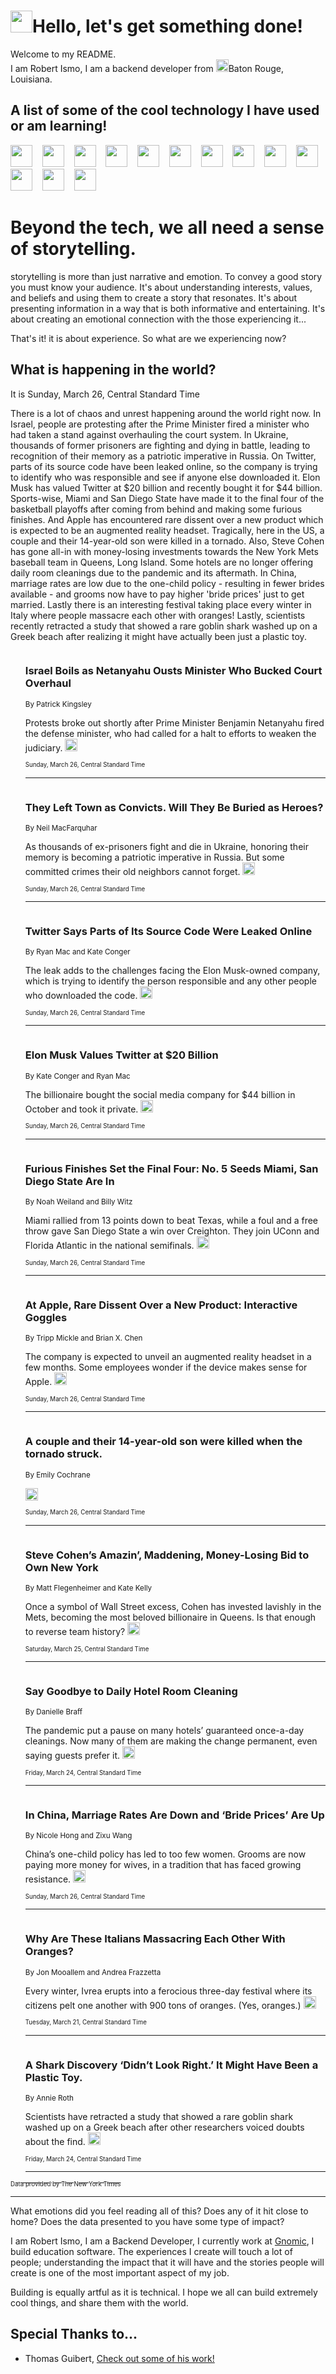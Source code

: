 <h1><img src="https://emojis.slackmojis.com/emojis/images/1643514375/3493/hot-coffee.gif?1643514375" width="35"/>Hello, let's get something done!</h1>

<p>Welcome to my README.<br/>
I am Robert Ismo, I am a backend developer from <img src="https://emojis.slackmojis.com/emojis/images/1638395689/50435/moulin_rouge.png?1638395689" width="20"/>Baton Rouge, Louisiana.</p>
<h2>A list of some of the cool technology I have used or am learning!</h2>
<p>
<img src="https://emojis.slackmojis.com/emojis/images/1643516091/21142/meow_bongotap.gif?1643516091" width="35" alt="">
<img src="https://img.shields.io/badge/Favorite%20Frontend%20Framework-SvelteKit-f83903" alt="">
<img src="https://img.shields.io/badge/Second%20Favorite-Vue-40b581" alt="">
<img src="https://img.shields.io/badge/Most%20Used%20Runtime-Nodejs-78b061" alt="">
<img src="https://emojis.slackmojis.com/emojis/images/1643517416/34482/fire.gif?1643517416" width="35" alt="">
<img src="https://img.shields.io/badge/Javascript%20But%20Better-Typescript-0078ca" alt="">
<img src="https://img.shields.io/badge/Favorite%20Language-Elixir-3e244d" alt="">
<img src="https://img.shields.io/badge/Containerize%20Everything-Docker-6ac9ef" alt="">
<img src="https://emojis.slackmojis.com/emojis/images/1643514596/5999/meow_party.gif?1643514596" width="35" alt="">
<img src="https://img.shields.io/badge/API%20Love%20Language-Graphql-de32a5" alt="">
<img src="https://img.shields.io/badge/Our%20Favorite%20Version%20Controller-Git-e94f33" alt="">
<img src="https://img.shields.io/badge/Favorite%20Database-Redis-d42d1d" alt="">
<img src="https://emojis.slackmojis.com/emojis/images/1643514559/5584/deployparrot.gif?1643514559" width="35" alt="">
<img src="https://img.shields.io/badge/Container%20Interstate-RabbitMQ-f66200" alt="">
<img src="https://img.shields.io/badge/Gotta%20Learn-Kubernetes-316adf" alt="">
<img src="https://img.shields.io/badge/Really%20Mature%20Now-WASM-654fef" alt="">
<img src="https://emojis.slackmojis.com/emojis/images/1666642497/61942/dance_vibe.gif?1666642497" width="35" alt="">
<img src="https://img.shields.io/badge/For%20My%20M1-ARM64-657d96" alt="">
<img src="https://img.shields.io/badge/Loving%20This%20So%20Much-TailwindCSS-17bcb5" alt="">
<img src="https://img.shields.io/badge/Cool%20Build%20Tool-Vite-f9cb24" alt="">
<img src="https://emojis.slackmojis.com/emojis/images/1669231376/62819/working-on-it.gif?1669231376" width="35" alt="">
<img src="https://img.shields.io/badge/Fun%20and%20Easy%20Database-MongoDB-5f8c49" alt="">
<img src="https://img.shields.io/badge/JS%20Life%20Support-NPM-c73737" alt="">
<img src="https://img.shields.io/badge/I%20Liked%20It-DynamoDB-0073b9" alt="">
<img src="https://emojis.slackmojis.com/emojis/images/1643514045/46/question.gif?1643514045" width="35" alt="">
<img src="https://img.shields.io/badge/cool-React-60d6f9" alt="">
<img src="https://img.shields.io/badge/Future%20Big%20Project-Lambda-f37e00" alt="">
<img src="https://img.shields.io/badge/NPM%20But%20Better-PNPM-f1aa07" alt="">
<img src="https://emojis.slackmojis.com/emojis/images/1643514943/9662/fbwow.gif?1643514943" width="35" alt="">
<img src="https://img.shields.io/badge/First%20Language-C-662079" alt="">
<img src="https://img.shields.io/badge/Where%20I%20Deploy%20Frontend-Vercel-000000" alt="">
<img src="https://img.shields.io/badge/Who%20Does%20not%20Want%20an%20App-Swift-f9492a" alt="">
<img src="https://emojis.slackmojis.com/emojis/images/1643514058/151/javascript.png?1643514058" width="35" alt="">
<img src="https://img.shields.io/badge/cool-Python-fbd542" alt="">
<img src="https://img.shields.io/badge/Favorite%20Something-Stripe-656cdc" alt="">
<img src="https://img.shields.io/badge/Of%20Course-HTML5-ed6327" alt="">
<img src="https://emojis.slackmojis.com/emojis/images/1660415405/60731/bomb.gif?1660415405" width="35" alt="">
<img src="https://img.shields.io/badge/hate-CSS-2964ec" alt="">
<img src="https://img.shields.io/badge/Learning-CircleCI-141215" alt="">
<img src="https://img.shields.io/badge/Learning-Rust-fbbb3b" alt="">
<img src="https://emojis.slackmojis.com/emojis/images/1660415397/60712/writing-hand.gif?1660415397" width="35" alt="">
<img src="https://img.shields.io/badge/Dev%20Browser%20of%20Choice-Firefox-cc4e26" alt="">
<img src="https://img.shields.io/badge/Recoverying%20From%20Windows-UNIX-1781e3" alt="">
<img src="https://img.shields.io/badge/LOVE-LogSeq-90c1c2" alt="">
<img src="https://emojis.slackmojis.com/emojis/images/1643514066/223/kirby.gif?1643514066" width="35" alt="">
<img src="https://img.shields.io/badge/Daily%20Driver-MacOS-e6e6e8" alt="">
<img src="https://img.shields.io/badge/Git%20Server-Github-000000" alt="">
<img src="https://img.shields.io/badge/enjoyable-EC2-f17428" alt="">
<img src="https://emojis.slackmojis.com/emojis/images/1643514239/2069/excited.gif?1643514239" width="35" alt="">
</p>
<h1>Beyond the tech, we all need a sense of storytelling.</h1>
<p>storytelling is more than just narrative and emotion. To convey a good story you must know your audience. It's about understanding interests, values, and beliefs and using them to create a story that resonates. It's about presenting information in a way that is both informative and entertaining. It's about creating an emotional connection with the those experiencing it...</p>
<p>That's it! it is about experience. So what are we experiencing now?</p>
<h2>What is happening in the world?</h2>
<p>It is Sunday, March 26, Central Standard Time</p>
<p>
There is a lot of chaos and unrest happening around the world right now. In Israel, people are protesting after the Prime Minister fired a minister who had taken a stand against overhauling the court system. In Ukraine, thousands of former prisoners are fighting and dying in battle, leading to recognition of their memory as a patriotic imperative in Russia. On Twitter, parts of its source code have been leaked online, so the company is trying to identify who was responsible and see if anyone else downloaded it. Elon Musk has valued Twitter at $20 billion and recently bought it for $44 billion. Sports-wise, Miami and San Diego State have made it to the final four of the basketball playoffs after coming from behind and making some furious finishes. And Apple has encountered rare dissent over a new product which is expected to be an augmented reality headset. Tragically, here in the US, a couple and their 14-year-old son were killed in a tornado. Also, Steve Cohen has gone all-in with money-losing investments towards the New York Mets baseball team in Queens, Long Island. Some hotels are no longer offering daily room cleanings due to the pandemic and its aftermath. In China, marriage rates are low due to the one-child policy - resulting in fewer brides available - and grooms now have to pay higher &#39;bride prices&#39; just to get married. Lastly there is an interesting festival taking place every winter in Italy where people massacre each other with oranges! Lastly, scientists recently retracted a study that showed a rare goblin shark washed up on a Greek beach after realizing it might have actually been just a plastic toy.</p>
<ol>
<img src="https://img.shields.io/badge/-world-blue" alt="">
<h3>Israel Boils as Netanyahu Ousts Minister Who Bucked Court Overhaul</h3>
<sub>By Patrick Kingsley</sub>
<p>Protests broke out shortly after Prime Minister Benjamin Netanyahu fired the defense minister, who had called for a halt to efforts to weaken the judiciary.  <a href="https://nyti.ms/3ncSki8"><img src="https://developer.nytimes.com/files/poweredby_nytimes_30b.png?v=1583354208352" height="20"></a></p>
<sub><sub>Sunday, March 26, Central Standard Time</sub></sub>
<hr/>
<img src="https://img.shields.io/badge/-world-blue" alt="">
<h3>They Left Town as Convicts. Will They Be Buried as Heroes?</h3>
<sub>By Neil MacFarquhar</sub>
<p>As thousands of ex-prisoners fight and die in Ukraine, honoring their memory is becoming a patriotic imperative in Russia. But some committed crimes their old neighbors cannot forget.  <a href="https://nyti.ms/3lIxrLn"><img src="https://developer.nytimes.com/files/poweredby_nytimes_30b.png?v=1583354208352" height="20"></a></p>
<sub><sub>Sunday, March 26, Central Standard Time</sub></sub>
<hr/>
<img src="https://img.shields.io/badge/-technology-blue" alt="">
<h3>Twitter Says Parts of Its Source Code Were Leaked Online</h3>
<sub>By Ryan Mac and Kate Conger</sub>
<p>The leak adds to the challenges facing the Elon Musk-owned company, which is trying to identify the person responsible and any other people who downloaded the code.  <a href="https://nyti.ms/3LOnl6p"><img src="https://developer.nytimes.com/files/poweredby_nytimes_30b.png?v=1583354208352" height="20"></a></p>
<sub><sub>Sunday, March 26, Central Standard Time</sub></sub>
<hr/>
<img src="https://img.shields.io/badge/-technology-blue" alt="">
<h3>Elon Musk Values Twitter at $20 Billion</h3>
<sub>By Kate Conger and Ryan Mac</sub>
<p>The billionaire bought the social media company for $44 billion in October and took it private.  <a href="https://nyti.ms/40AxO9v"><img src="https://developer.nytimes.com/files/poweredby_nytimes_30b.png?v=1583354208352" height="20"></a></p>
<sub><sub>Sunday, March 26, Central Standard Time</sub></sub>
<hr/>
<img src="https://img.shields.io/badge/-sports-blue" alt="">
<h3>Furious Finishes Set the Final Four: No. 5 Seeds Miami, San Diego State Are In</h3>
<sub>By Noah Weiland and Billy Witz</sub>
<p>Miami rallied from 13 points down to beat Texas, while a foul and a free throw gave San Diego State a win over Creighton. They join UConn and Florida Atlantic in the national semifinals.  <a href="https://nyti.ms/3lJHWOG"><img src="https://developer.nytimes.com/files/poweredby_nytimes_30b.png?v=1583354208352" height="20"></a></p>
<sub><sub>Sunday, March 26, Central Standard Time</sub></sub>
<hr/>
<img src="https://img.shields.io/badge/-technology-blue" alt="">
<h3>At Apple, Rare Dissent Over a New Product: Interactive Goggles</h3>
<sub>By Tripp Mickle and Brian X. Chen</sub>
<p>The company is expected to unveil an augmented reality headset in a few months. Some employees wonder if the device makes sense for Apple.  <a href="https://nyti.ms/3K8DEJT"><img src="https://developer.nytimes.com/files/poweredby_nytimes_30b.png?v=1583354208352" height="20"></a></p>
<sub><sub>Sunday, March 26, Central Standard Time</sub></sub>
<hr/>
<img src="https://img.shields.io/badge/-us-blue" alt="">
<h3>A couple and their 14-year-old son were killed when the tornado struck.</h3>
<sub>By Emily Cochrane</sub>
<p>  <a href="https://nyti.ms/3LY9Dhv"><img src="https://developer.nytimes.com/files/poweredby_nytimes_30b.png?v=1583354208352" height="20"></a></p>
<sub><sub>Sunday, March 26, Central Standard Time</sub></sub>
<hr/>
<img src="https://img.shields.io/badge/-sports-blue" alt="">
<h3>Steve Cohen’s Amazin’, Maddening, Money-Losing Bid to Own New York</h3>
<sub>By Matt Flegenheimer and Kate Kelly</sub>
<p>Once a symbol of Wall Street excess, Cohen has invested lavishly in the Mets, becoming the most beloved billionaire in Queens. Is that enough to reverse team history?  <a href="https://nyti.ms/3lAbiz2"><img src="https://developer.nytimes.com/files/poweredby_nytimes_30b.png?v=1583354208352" height="20"></a></p>
<sub><sub>Saturday, March 25, Central Standard Time</sub></sub>
<hr/>
<img src="https://img.shields.io/badge/-travel-blue" alt="">
<h3>Say Goodbye to Daily Hotel Room Cleaning</h3>
<sub>By Danielle Braff</sub>
<p>The pandemic put a pause on many hotels’ guaranteed once-a-day cleanings. Now many of them are making the change permanent, even saying guests prefer it.  <a href="https://nyti.ms/3z8jWaM"><img src="https://developer.nytimes.com/files/poweredby_nytimes_30b.png?v=1583354208352" height="20"></a></p>
<sub><sub>Friday, March 24, Central Standard Time</sub></sub>
<hr/>
<img src="https://img.shields.io/badge/-world-blue" alt="">
<h3>In China, Marriage Rates Are Down and ‘Bride Prices’ Are Up</h3>
<sub>By Nicole Hong and Zixu Wang</sub>
<p>China’s one-child policy has led to too few women. Grooms are now paying more money for wives, in a tradition that has faced growing resistance.  <a href="https://nyti.ms/42FKg9Q"><img src="https://developer.nytimes.com/files/poweredby_nytimes_30b.png?v=1583354208352" height="20"></a></p>
<sub><sub>Sunday, March 26, Central Standard Time</sub></sub>
<hr/>
<img src="https://img.shields.io/badge/-magazine-blue" alt="">
<h3>Why Are These Italians Massacring Each Other With Oranges?</h3>
<sub>By Jon Mooallem and Andrea Frazzetta</sub>
<p>Every winter, Ivrea erupts into a ferocious three-day festival where its citizens pelt one another with 900 tons of oranges. (Yes, oranges.)  <a href="https://nyti.ms/3Z22mjh"><img src="https://developer.nytimes.com/files/poweredby_nytimes_30b.png?v=1583354208352" height="20"></a></p>
<sub><sub>Tuesday, March 21, Central Standard Time</sub></sub>
<hr/>
<img src="https://img.shields.io/badge/-science-blue" alt="">
<h3>A Shark Discovery ‘Didn’t Look Right.’ It Might Have Been a Plastic Toy.</h3>
<sub>By Annie Roth</sub>
<p>Scientists have retracted a study that showed a rare goblin shark washed up on a Greek beach after other researchers voiced doubts about the find.  <a href="https://nyti.ms/3TExMv2"><img src="https://developer.nytimes.com/files/poweredby_nytimes_30b.png?v=1583354208352" height="20"></a></p>
<sub><sub>Friday, March 24, Central Standard Time</sub></sub>
<hr/>
</ol>
<a href="https://developer.nytimes.com"><sub><sub>Data provided by The New York Times</sub></sub></a>
<hr/>
<p>What emotions did you feel reading all of this? Does any of it hit close to home? Does the data presented to you have some type of impact?</p>
<p>I am Robert Ismo, I am a Backend Developer, I currently work at <a href="https://gnomic.education/">Gnomic</a>, I build education software. The experiences I create will touch a lot of people; understanding the impact that it will have and the stories people will create is one of the most important aspect of my job.</p>
<p>Building is equally artful as it is technical. I hope we all can build extremely cool things, and share them with the world.</p>
<h2>Special Thanks to...</h2>
<ul>
<li>Thomas Guibert, <a href="https://github.com/thmsgbrt/thmsgbrt">Check out some of his work!</a></li>
</ul>